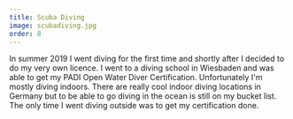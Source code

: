 ```yaml
---
title: Scuba Diving
image: scubadiving.jpg
order: 8
---
```


In summer 2019 I went diving for the first time and shortly after I decided to do my very own licence. I went to a diving school in Wiesbaden and was able to get my <span class="tooltip" data-text="Permission to dive anywhere in the world up to 18m/60ft depth">PADI Open Water Diver Certification</span>. Unfortunately I'm mostly diving indoors. There are really cool indoor diving locations in Germany but to be able to go diving in the ocean is still on my bucket list. The only time I went diving outside was to get my certification done.